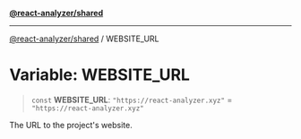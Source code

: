 [**@react-analyzer/shared**](../README.md)

***

[@react-analyzer/shared](../README.md) / WEBSITE\_URL

# Variable: WEBSITE\_URL

> `const` **WEBSITE\_URL**: `"https://react-analyzer.xyz"` = `"https://react-analyzer.xyz"`

The URL to the project's website.
